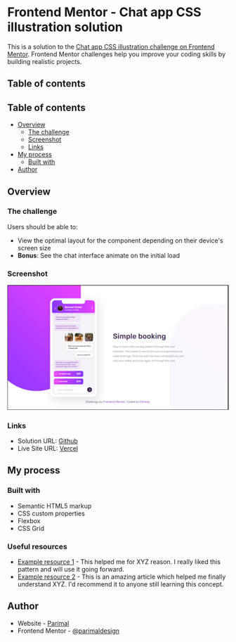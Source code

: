 # Frontend Mentor - Chat app CSS illustration solution

This is a solution to the [Chat app CSS illustration challenge on Frontend Mentor](https://www.frontendmentor.io/challenges/chat-app-css-illustration-O5auMkFqY). Frontend Mentor challenges help you improve your coding skills by building realistic projects. 

## Table of contents

## Table of contents

- [Overview](#overview)
  - [The challenge](#the-challenge)
  - [Screenshot](#screenshot)
  - [Links](#links)
- [My process](#my-process)
  - [Built with](#built-with)
- [Author](#author)

## Overview

### The challenge

Users should be able to:

- View the optimal layout for the component depending on their device's screen size
- **Bonus**: See the chat interface animate on the initial load

### Screenshot

![](./screenshot.png)

### Links

- Solution URL: [Github](https://github.com/parimaldesign/chat-app-css-illustration-master)
- Live Site URL: [Vercel](https://chat-app-css-illustration-master-alpha-one.vercel.app/)

## My process

### Built with

- Semantic HTML5 markup
- CSS custom properties
- Flexbox
- CSS Grid

### Useful resources

- [Example resource 1](https://www.example.com) - This helped me for XYZ reason. I really liked this pattern and will use it going forward.
- [Example resource 2](https://www.example.com) - This is an amazing article which helped me finally understand XYZ. I'd recommend it to anyone still learning this concept.

## Author

- Website - [Parimal ](https://parimaldesign.github.io/)
- Frontend Mentor - [@parimaldesign](https://www.frontendmentor.io/profile/parimaldesign)